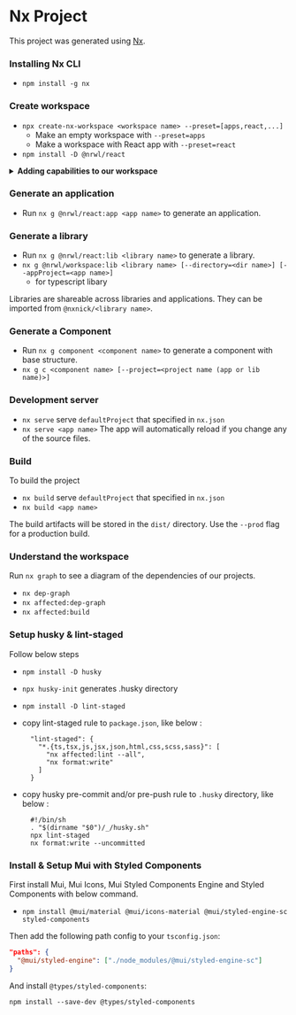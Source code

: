 # Nx Project

This project was generated using [Nx](https://nx.dev).

### Installing Nx CLI

- `npm install -g nx`

### Create workspace

- `npx create-nx-workspace <workspace name> --preset=[apps,react,...]`
  - Make an empty workspace with `--preset=apps`
  - Make a workspace with React app with `--preset=react`
- `npm install -D @nrwl/react`

<details>
 <summary><b>Adding capabilities to our workspace</b></summary>

- [React](https://reactjs.org)
  - `npm install -D @nrwl/react`
- Web (no framework frontends)
  - `npm install -D @nrwl/web`
- [Angular](https://angular.io)
  - `npm install -D @nrwl/angular`
- [Nest](https://nestjs.com)
  - `npm install -D @nrwl/nest`
- [Express](https://expressjs.com)
  - `npm install -D @nrwl/express`
- [Node](https://nodejs.org)
  - `npm install -D @nrwl/node`
- ...

</details>

### Generate an application

- Run `nx g @nrwl/react:app <app name>` to generate an application.

### Generate a library

- Run `nx g @nrwl/react:lib <library name>` to generate a library.
- `nx g @nrwl/workspace:lib <library name> [--directory=<dir name>] [--appProject=<app name>]`
  - for typescript libary

Libraries are shareable across libraries and applications. They can be imported from `@nxnick/<library name>`.

### Generate a Component

- Run `nx g component <component name>` to generate a component with base structure.
- `nx g c <component name> [--project=<project name (app or lib name)>] `

### Development server

- `nx serve` serve `defaultProject` that specified in `nx.json`
- `nx serve <app name>`
  The app will automatically reload if you change any of the source files.

### Build

To build the project

- `nx build` serve `defaultProject` that specified in `nx.json`
- `nx build <app name>`

The build artifacts will be stored in the `dist/` directory. Use the `--prod` flag for a production build.

### Understand the workspace

Run `nx graph` to see a diagram of the dependencies of our projects.

- `nx dep-graph`
- `nx affected:dep-graph`
- `nx affected:build`

### Setup husky & lint-staged

Follow below steps

- `npm install -D husky`
- `npx husky-init` generates .husky directory
- `npm install -D lint-staged`
- copy lint-staged rule to `package.json`, like below :

  ```
    "lint-staged": {
      "*.{ts,tsx,js,jsx,json,html,css,scss,sass}": [
        "nx affected:lint --all",
        "nx format:write"
      ]
    }
  ```

- copy husky pre-commit and/or pre-push rule to `.husky` directory, like below :

  ```
    #!/bin/sh
    . "$(dirname "$0")/_/husky.sh"
    npx lint-staged
    nx format:write --uncommitted
  ```

### Install & Setup Mui with Styled Components

First install Mui, Mui Icons, Mui Styled Components Engine and Styled Components with below command.

- `npm install @mui/material @mui/icons-material @mui/styled-engine-sc styled-components`

Then add the following path config to your `tsconfig.json`:

```json
"paths": {
  "@mui/styled-engine": ["./node_modules/@mui/styled-engine-sc"]
}
```

And install `@types/styled-components`:

`npm install --save-dev @types/styled-components`

